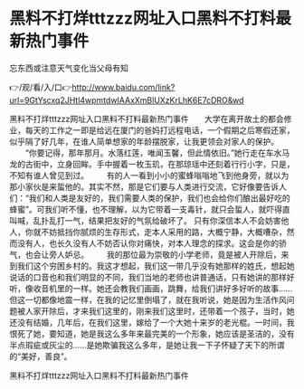 # 黑料不打烊tttzzz网址入口黑料不打料最新热门事件
忘东西或注意天气变化当父母有知

👉/观/看/入/口👉http://www.baidu.com/link?url=9GtYscxq2JHtl4wpmtdwIAAxXmBlUXzKrLhK6E7cDRO&wd

黑料不打烊tttzzz网址入口黑料不打料最新热门事件　　大学在离开故土的都会修业，每天的工作之一即是给远在厦门的爸妈打远程电话，一个假期之后寒假还家，似乎隔了好几年，在谁人简单想家的年龄摆脱家，让我更领会对家人的保护。
　　“你要记得，那年那月。水落红莲，唯闻玉馨，但此情依旧。”她行走在车水马龙的古街中，立身回眸。手中握着一枚玉玑，在那琼瑶中还刻着行行小字，只是，不知有谁人曾见到过。
　　有的人一看到小小的蜜蜂嗡嗡地飞到他身旁，就以为那小家伙是来蜇他的。其实不然，那是它们要与人类进行交流，它好像要告诉人们：“我们和人类是友好的，我们需要人类的保护，我们也会给你们酿出最好吃的蜂蜜”。可我们听不懂，也不理解，以为它带着一支毒针，就只会蜇人，就吓得直叫喊，乱扑乱打一气，结果把友好的气氛给破坏了。
只有你深信本人不会妨害他人，你就不妨抵挡你腻烦的生存形式，走本人采用的路，大概宁静，大概嘈杂，然而没有人，也长久没有人不妨否认你对痛快，对本人理念的探求。这会是你的骄气，也会让旁人妒忌。
　　我的那位最为崇敬的小学老师，竟是被人开除后，来到我们这个穷困乡村的。我这才想起，我们这一带几乎没有她那样的姓氏，想起她说话的口音也和我们明显的不同，我们当地的老师也讲普通话，只有她讲的那样好听，像收音机里的一样。她还会教我们画画，跳舞，给我们讲好多好听的故事……但这一切都像地震一样，在我的记忆里倒塌了，就在我听说，她是因为生活作风问题被人家开除后，才来我们这里的，刚来我们这里时，还带着一个孩子，当时，她还没有结婚，几年后，在我们这里，嫁给了一个大她十来岁的老光棍。一时间，我恨死了她，要知道，她是我这么多年来最完美的一个形象，她应该是圣洁的，没有半点瑕疵或灰尘的……是她欺骗我这么多年，是她让我一下子怀疑了天下的所谓的“美好，善良”。

黑料不打烊tttzzz网址入口黑料不打料最新热门事件
